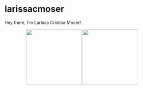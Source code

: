 # larissacmoser
Hey there, I'm Larissa Cristina Moser!

<div align="center">
  <a href="https://github.com/larissacmoser">
  <img height="180em" src="https://github-readme-stats.vercel.app/api?username=larissacmoser&show_icons=true&theme=dracula&include_all_commits=true&count_private=true"/>
  <img height="180em" src="https://github-readme-stats.vercel.app/api/top-langs/?username=larissacmoser&layout=compact&langs_count=7&theme=dracula"/>
</div>

